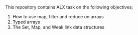 This repository contains ALX task on the following objectives;
1. How to use map, filter and reduce on arrays
2. Typed arrays
3. The Set, Map, and Weak link data structures
